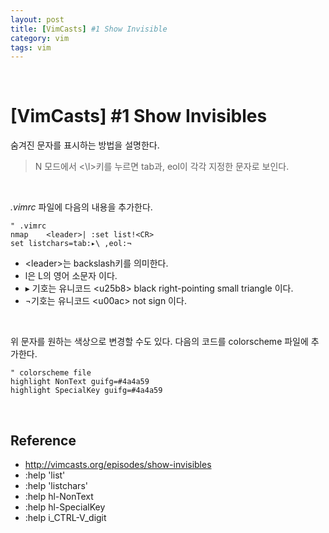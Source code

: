 ```yaml
---
layout: post
title: [VimCasts] #1 Show Invisible
category: vim
tags: vim
---
```


&nbsp;

# [VimCasts] #1 Show Invisibles

숨겨진 문자를 표시하는 방법을 설명한다.

> N 모드에서  <\l>키를 누르면 tab과, eol이 각각 지정한 문자로 보인다.

&nbsp;

*.vimrc* 파일에 다음의 내용을 추가한다.

```vim
" .vimrc
nmap	<leader>| :set list!<CR>
set	listchars=tab:▸\ ,eol:¬
```

- \<leader>는 backslash키를 의미한다.
- l은 L의 영어 소문자 이다.
- ▸ 기호는 유니코드 \<u25b8> black right-pointing small triangle 이다.
- ¬기호는 유니코드 \<u00ac> not sign 이다.

&nbsp;

위 문자를 원하는 색상으로 변경할 수도 있다. 다음의 코드를 colorscheme 파일에 추가한다.

```vim
" colorscheme file
highlight NonText guifg=#4a4a59
highlight SpecialKey guifg=#4a4a59
```

&nbsp;

## Reference

- http://vimcasts.org/episodes/show-invisibles
- :help 'list'
- :help 'listchars'
- :help hl-NonText
- :help hl-SpecialKey
- :help i\_CTRL-V\_digit


